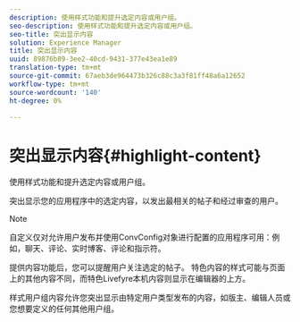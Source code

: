 ```yaml
---
description: 使用样式功能和提升选定内容或用户组。
seo-description: 使用样式功能和提升选定内容或用户组。
seo-title: 突出显示内容
solution: Experience Manager
title: 突出显示内容
uuid: 89876b89-3ee2-40cd-9431-377e43ea1e89
translation-type: tm+mt
source-git-commit: 67aeb3de964473b326c88c3a3f81ff48a6a12652
workflow-type: tm+mt
source-wordcount: '140'
ht-degree: 0%

---
```



# 突出显示内容{#highlight-content}

使用样式功能和提升选定内容或用户组。

突出显示您的应用程序中的选定内容，以发出最相关的帖子和经过审查的用户。

>[!NOTE]
>
>自定义仅对允许用户发布并使用ConvConfig对象进行配置的应用程序可用：例如，聊天、评论、实时博客、评论和指示符。

提供内容功能后，您可以提醒用户关注选定的帖子。 特色内容的样式可能与页面上的其他内容不同，而特色Livefyre本机内容则显示在编辑器的上方。

样式用户组内容允许您突出显示由特定用户类型发布的内容，如版主、编辑人员或您想要定义的任何其他用户组。
